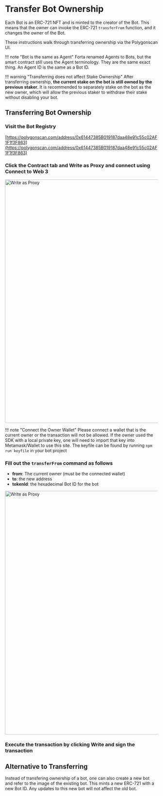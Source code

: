 # Transfer Bot Ownership

Each Bot is an ERC-721 NFT and is minted to the creator of the Bot. This means that the owner can invoke the ERC-721 `transferFrom` function, and it changes the owner of the Bot.

These instructions walk through transferring ownership via the Polygonscan UI.

!!! note "Bot is the same as Agent"
    Forta renamed Agents to Bots, but the smart contract still uses the Agent terminology. They are the same exact thing. An Agent ID is the same as a Bot ID.

!!! warning "Transferring does not affect Stake Ownership"
    After transferring ownership, **the current stake on the bot is still owned by the previous staker**. It is recommended to separately stake on the bot as the new owner, which will allow the previous staker to withdraw their stake without disabling your bot.

## Transferring Bot Ownership

### Visit the **Bot Registry**
[https://polygonscan.com/address/0x61447385B019187daa48e91c55c02AF1F1f3F863](https://polygonscan.com/address/0x61447385B019187daa48e91c55c02AF1F1f3F863)

### Click the **Contract** tab and **Write as Proxy** and connect using **Connect to Web 3**

<img src="../registry-write-as-proxy.png" alt="Write as Proxy" width="800"/>

!!! note "Connect the Owner Wallet"
    Please connect a wallet that is the current owner or the transaction will not be allowed.  If the owner used the SDK with a local private key, one will need to import that key into Metamask/Wallet to use this site.  The keyfile can be found by running `npm run keyfile` in your bot project

### Fill out the `transferFrom` command as follows

- **from**: The current owner (must be the connected wallet)
- **to**: the new address
- **tokenId**: the hexadecimal Bot ID for the bot

<img src="../transfer-from-form.png" alt="Write as Proxy" width="800"/>

### Execute the transaction by clicking **Write** and sign the transaction

## Alternative to Transferring

Instead of transfering ownership of a bot, one can also create a new bot and refer to the image of the existing bot.  This mints a new ERC-721 with a new Bot ID.  Any updates to this new bot will not affect the old bot.  